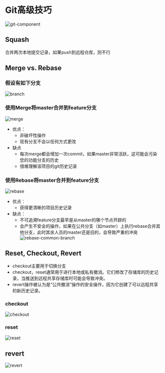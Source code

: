 # Git高级技巧

![git-component](img/git-component.svg)

## Squash

合并两次本地提交记录，如果push到远程仓库，则不行

## Merge vs. Rebase

### 假设有如下分支

![branch](img/branch.svg)

### 使用Merge将master合并到feature分支

![merge](img/merge.svg)

- 优点：
  - 非破坏性操作
  - 现有分支不会以任何方式更改
- 缺点
  - 每次merge都会增加一次commit，如果master非常活跃，这可能会污染您的功能分支的历史
  - 很难理解该项目的git历史记录

### 使用Rebase将master合并到feature分支

![rebase](img/rebase.svg)

- 优点：
  - 获得更清晰的项目历史记录
- 缺点：
  - 不可追溯feature分支最早是从master的哪个节点开辟的
  - 会产生不安全的操作，如果在公共分支（如master）上执行rebase合并其他分支，此时其余人员的master还是旧的，会导致严重的冲突
    ![rebase-common-branch](img/rebase-common-branch.svg)

## Reset, Checkout, Revert

- checkout主要用于切换分支
- checkout，reset通常用于进行本地或私有撤消。它们修改了存储库的历史记录，当推送到远程共享存储库时可能会导致冲突。
- revert操作被认为是“公共撤消”操作的安全操作，因为它创建了可以远程共享的新历史记录。

### checkout

![checkout](img/checkout.png)

### reset

![reset](img/reset.png)

## revert

![revert](img/revert.svg)